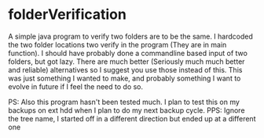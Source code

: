 # folderVerification

A simple java program to verify two folders are to be the same. I hardcoded the two folder locations two verify in the program (They are in main function). I should have probably done a commandline based input of two folders, but got lazy. 
There are much better (Seriously much much better and reliable) alternatives so I suggest you use those instead of this. This was just something I wanted to make, and probably something I want to evolve in future if I feel the need to do so.

PS: Also this program hasn't been tested much. I plan to test this on my backups on ext hdd when I plan to do my next backup cycle.
PPS: Ignore the tree name, I started off in a different direction but ended up at a different one
